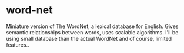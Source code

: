 # word-net
Miniature version of The WordNet, a lexical database for English. Gives semantic relationships between words, uses scalable algorithms. I'll be using small database than the actual WordNet and of course, limited features..

